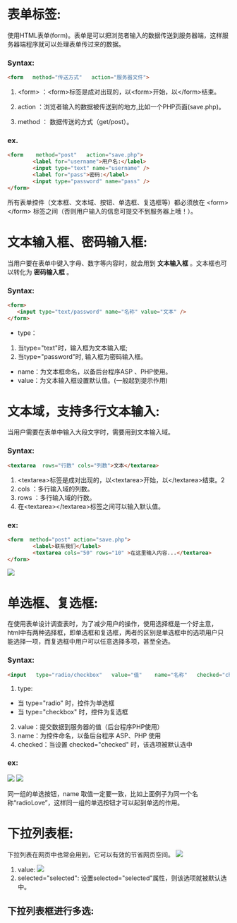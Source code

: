 # 表单标签:
使用HTML表单(form)。表单是可以把浏览者输入的数据传送到服务器端，这样服务器端程序就可以处理表单传过来的数据。

### Syntax:
```html
<form   method="传送方式"   action="服务器文件">
```
1. \<form> ：\<form>标签是成对出现的，以\<form>开始，以\</form>结束。

2. action ：浏览者输入的数据被传送到的地方,比如一个PHP页面(save.php)。

3. method ： 数据传送的方式（get/post）。

### ex.
```html
<form    method="post"   action="save.php">
        <label for="username">用户名:</label>
        <input type="text" name="username" />
        <label for="pass">密码:</label>
        <input type="password" name="pass" />
</form>
```
所有表单控件（文本框、文本域、按钮、单选框、复选框等）都必须放在 \<form>\</form> 标签之间（否则用户输入的信息可提交不到服务器上哦！）。

# 文本输入框、密码输入框:
当用户要在表单中键入字母、数字等内容时，就会用到 __文本输入框__ 。文本框也可以转化为 __密码输入框__ 。
### Syntax:
```html
<form>
   <input type="text/password" name="名称" value="文本" />
</form>
```
- type：
1. 当type="text"时，输入框为文本输入框;
2. 当type="password"时, 输入框为密码输入框。
- name：为文本框命名，以备后台程序ASP 、PHP使用。
- value：为文本输入框设置默认值。(一般起到提示作用)

# 文本域，支持多行文本输入:
当用户需要在表单中输入大段文字时，需要用到文本输入域。

### Syntax:
```html
<textarea  rows="行数" cols="列数">文本</textarea>
```
1. \<textarea>标签是成对出现的，以\<textarea>开始，以\</textarea>结束。2
2. cols ：多行输入域的列数。
3. rows ：多行输入域的行数。
4. 在\<textarea>\</textarea>标签之间可以输入默认值。

### ex:
```html
<form  method="post" action="save.php">
        <label>联系我们</label>
        <textarea cols="50" rows="10" >在这里输入内容...</textarea>
</form>
```
![](http://img.mukewang.com/52e5b4040001f4af05760367.jpg)

# 单选框、复选框:
在使用表单设计调查表时，为了减少用户的操作，使用选择框是一个好主意，html中有两种选择框，即单选框和复选框，两者的区别是单选框中的选项用户只能选择一项，而复选框中用户可以任意选择多项，甚至全选。

### Syntax:
```html
<input   type="radio/checkbox"   value="值"    name="名称"   checked="checked"/>
```
1. type:
- 当 type="radio" 时，控件为单选框
- 当 type="checkbox" 时，控件为复选框
2. value：提交数据到服务器的值（后台程序PHP使用）
3. name：为控件命名，以备后台程序 ASP、PHP 使用
4. checked：当设置 checked="checked" 时，该选项被默认选中

### ex:
![](http://img.mukewang.com/52e5f7c60001a23f07360267.jpg)
![](http://img.mukewang.com/52e5f8010001159804900257.jpg)

同一组的单选按钮，name 取值一定要一致，比如上面例子为同一个名称“radioLove”，这样同一组的单选按钮才可以起到单选的作用。

# 下拉列表框:
下拉列表在网页中也常会用到，它可以有效的节省网页空间。
![](http://img.mukewang.com/52e604590001ae4005270185.jpg)
1. value:
![](http://img.mukewang.com/52e6037300015a9905030165.jpg)
2. selected="selected":
设置selected="selected"属性，则该选项就被默认选中。

## 下拉列表框进行多选:
